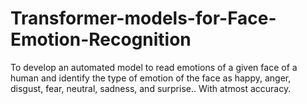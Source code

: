 # Transformer-models-for-Face-Emotion-Recognition
To develop an automated model to read emotions of a given face of a human and identify the type of emotion of the face as happy, anger, disgust, fear, neutral, sadness, and surprise.. With atmost accuracy.
